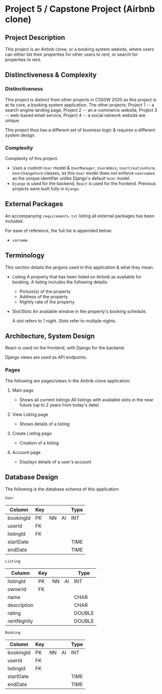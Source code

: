# Project 5 / Capstone Project (Airbnb clone)

## Project Description

This project is an Airbnb clone, or a booking system website, where users can either list their properties for other users to rent, or search for properties to rent.

## Distinctiveness & Complexity

### Distinctiveness

This project is distinct from other projects in CS50W 2020 as this project is at its core, a booking system application. The other projects: Project 1 -- a search engine landing page, Project 2 -- an e-commerce website, Project 3 -- web-based email service, Project 4 -- a social network website are unique.

This project thus has a different set of business logic & requires a different system design.

### Complexity

Complexity of this project:

- Uses a custom `User` model & `UserManager`, `UserAdmin`, `UserCreationForm`, `UserChangeForm` classes, as this `User` model does not enforce `username`s as the unique identifier unlike Django's default `User` model.
- `Django` is used for the backend, `React` is used for the frontend. Previous projects were built fully in `Django`.

## External Packages

An accompanying `requirements.txt` listing all external packages has been included.

For ease of reference, the full list is appended below:

- `varname`

## Terminology

This section details the jargons used in this application & what they mean:

- Listing
  A property that has been listed on Airbnb as available for booking.
  A listing includes the following details:

  - Picture(s) of the property
  - Address of the property
  - Nightly rate of the property

- Slot/Slots
  An available window in the property's booking schedule.

  A slot refers to 1 night. Slots refer to multiple nights.

## Architecture, System Design

React is used on the frontend, with Django for the backend.

Django views are used as API endpoints.

### Pages

The following are pages/views in the Airbnb clone application:

1. Main page

   - Shows all current listings
     All listings with available slots in the near future (up to 2 years from today's date)

2. View Listing page

   - Shows details of a listing

3. Create Listing page

   - Creation of a listing

4. Account page

   - Displays details of a user's account

## Database Design

The following is the database schema of this application:

`User`

| Column    | Key |     |     | Type |
| --------- | --- | --- | --- | ---- |
| bookingId | PK  | NN  | AI  | INT  |
| userId    | FK  |     |     |      |
| listingId | FK  |     |     |      |
| startDate |     |     |     | TIME |
| endDate   |     |     |     | TIME |

`Listing`

| Column      | Key |     |     | Type   |
| ----------- | --- | --- | --- | ------ |
| listingId   | PK  | NN  | AI  | INT    |
| ownerId     | FK  |     |     |        |
| name        |     |     |     | CHAR   |
| description |     |     |     | CHAR   |
| rating      |     |     |     | DOUBLE |
| rentNightly |     |     |     | DOUBLE |

`Booking`

| Column    | Key |     |     | Type |
| --------- | --- | --- | --- | ---- |
| bookingId | PK  | NN  | AI  | INT  |
| userId    | FK  |     |     |      |
| listingId | FK  |     |     |      |
| startDate |     |     |     | TIME |
| endDate   |     |     |     | TIME |
